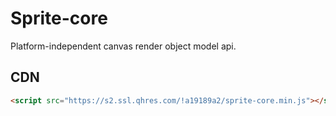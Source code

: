 # Sprite-core

Platform-independent canvas render object model api.

## CDN

```html
<script src="https://s2.ssl.qhres.com/!a19189a2/sprite-core.min.js"></script>
```
